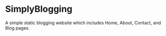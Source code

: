 # SimplyBlogging
A simple static blogging website which includes Home, About, Contact, and Blog pages. 
